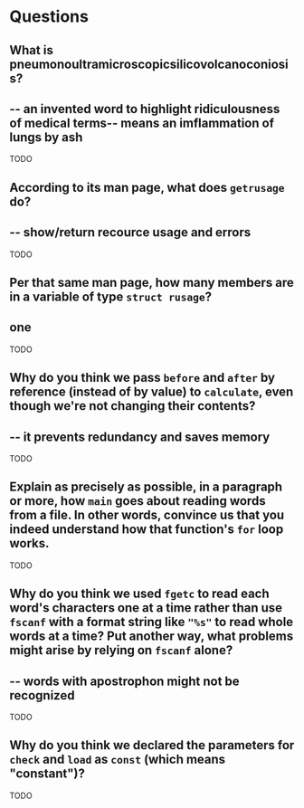 # Questions

## What is pneumonoultramicroscopicsilicovolcanoconiosis?
## -- an invented word to highlight ridiculousness of medical terms-- means an imflammation of lungs by ash

TODO

## According to its man page, what does `getrusage` do?
## -- show/return recource usage and errors

TODO

## Per that same man page, how many members are in a variable of type `struct rusage`?
## one 

TODO

## Why do you think we pass `before` and `after` by reference (instead of by value) to `calculate`, even though we're not changing their contents?
## -- it prevents redundancy and saves memory

TODO

## Explain as precisely as possible, in a paragraph or more, how `main` goes about reading words from a file. In other words, convince us that you indeed understand how that function's `for` loop works.

TODO

## Why do you think we used `fgetc` to read each word's characters one at a time rather than use `fscanf` with a format string like `"%s"` to read whole words at a time? Put another way, what problems might arise by relying on `fscanf` alone?
## -- words with apostrophon might not be recognized

TODO

## Why do you think we declared the parameters for `check` and `load` as `const` (which means "constant")?

TODO
